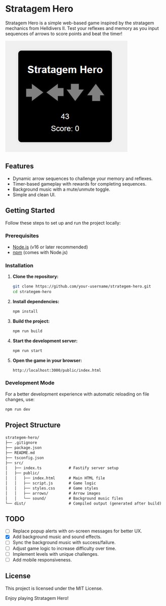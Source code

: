 # Stratagem Hero

Stratagem Hero is a simple web-based game inspired by the stratagem mechanics from Helldivers II. Test your reflexes and memory as you input sequences of arrows to score points and beat the timer!

![Stratagem Hero Screenshot](readme_resources/image.png)

## Features

- Dynamic arrow sequences to challenge your memory and reflexes.
- Timer-based gameplay with rewards for completing sequences.
- Background music with a mute/unmute toggle.
- Simple and clean UI.

## Getting Started

Follow these steps to set up and run the project locally:

### Prerequisites

- [Node.js](https://nodejs.org/) (v16 or later recommended)
- [npm](https://www.npmjs.com/) (comes with Node.js)

### Installation

1. **Clone the repository:**
   ```bash
   git clone https://github.com/your-username/strategem-hero.git
   cd strategem-hero
   ```

2. **Install dependencies:**
   ```bash
   npm install
   ```

3. **Build the project:**
   ```bash
   npm run build
   ```

4. **Start the development server:**
   ```bash
   npm run start
   ```

5. **Open the game in your browser:**
   ```
   http://localhost:3000/public/index.html
   ```

### Development Mode
For a better development experience with automatic reloading on file changes, use:
```bash
npm run dev
```

## Project Structure
```
strategem-hero/
├── .gitignore
├── package.json
├── README.md
├── tsconfig.json
├── src/
│   ├── index.ts            # Fastify server setup
│   ├── public/
│   │   ├── index.html      # Main HTML file
│   │   ├── script.js       # Game logic
│   │   ├── styles.css      # Game styles
│   │   ├── arrows/         # Arrow images
│   │   └── sound/          # Background music files
└── dist/                   # Compiled output (generated after build)
```

## TODO
- [ ] Replace popup alerts with on-screen messages for better UX.
- [x] Add background music and sound effects.
- [ ] Sync the background music with success/failure.
- [ ] Adjust game logic to increase difficulty over time.
- [ ] Implement levels with unique challenges.
- [ ] Add mobile responsiveness.

## License
This project is licensed under the MIT License.

Enjoy playing Stratagem Hero!
